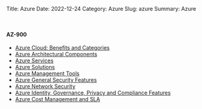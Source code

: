 Title: Azure
Date: 2022-12-24
Category: Azure
Slug: azure
Summary: Azure

<br>


#### AZ-900

* [Azure Cloud: Benefits and Categories]({filename}./azure_cloud_concepts.md)
* [Azure Architectural Components]({filename}./azure_architectural_components.md)
* [Azure Services]({filename}./azure_services.md)
* [Azure Solutions]({filename}./azure_solutions.md)
* [Azure Management Tools]({filename}./azure_management_tools.md)
* [Azure General Security Features]({filename}./azure_general_security_features.md)
* [Azure Network Security]({filename}./azure_network_security.md)
* [Azure Identity, Governance, Privacy and Compliance Features]({filename}./azure_identity_governance_privacy_compliance.md)
* [Azure Cost Management and SLA]({filename}./azure_cost_management_and_sla.md)
